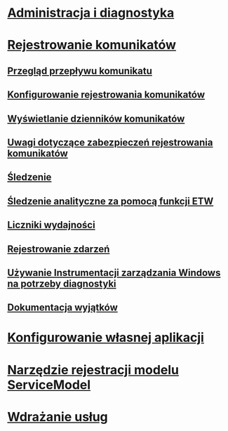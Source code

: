 # [Administracja i diagnostyka](index.md)
# [Rejestrowanie komunikatów](message-logging.md)
## [Przegląd przepływu komunikatu](message-flow-overview.md)
## [Konfigurowanie rejestrowania komunikatów](configuring-message-logging.md)
## [Wyświetlanie dzienników komunikatów](viewing-message-logs.md)
## [Uwagi dotyczące zabezpieczeń rejestrowania komunikatów](security-concerns-for-message-logging.md)
## [Śledzenie](tracing/)
## [Śledzenie analityczne za pomocą funkcji ETW](etw/)
## [Liczniki wydajności](performance-counters/)
## [Rejestrowanie zdarzeń](event-logging/)
## [Używanie Instrumentacji zarządzania Windows na potrzeby diagnostyki](wmi/)
## [Dokumentacja wyjątków](exceptions-reference/)
# [Konfigurowanie własnej aplikacji](configuring-your-application.md)
# [Narzędzie rejestracji modelu ServiceModel](servicemodel-registration-tool.md)
# [Wdrażanie usług](deploying-services.md)
